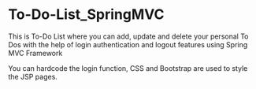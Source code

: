 # To-Do-List_SpringMVC

This is To-Do List where you can add, update and delete your personal To Dos with the help of login authentication and logout features using Spring MVC Framework

You can hardcode the login function, CSS and Bootstrap are used to style the JSP pages.
